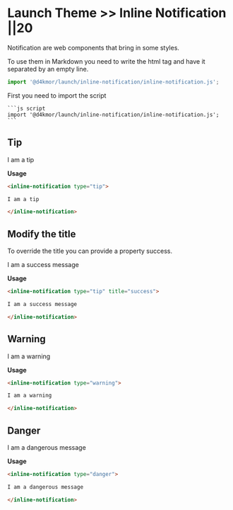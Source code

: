 # Launch Theme >> Inline Notification ||20

Notification are web components that bring in some styles.

To use them in Markdown you need to write the html tag and have it separated by an empty line.

```js script
import '@d4kmor/launch/inline-notification/inline-notification.js';
```

First you need to import the script

````
```js script
import '@d4kmor/launch/inline-notification/inline-notification.js';
```
````

## Tip

<inline-notification type="tip">

I am a tip

</inline-notification>

**Usage**

```md
<inline-notification type="tip">

I am a tip

</inline-notification>
```

## Modify the title

To override the title you can provide a property success.

<inline-notification type="tip" title="success">

I am a success message

</inline-notification>

**Usage**

```md
<inline-notification type="tip" title="success">

I am a success message

</inline-notification>
```

## Warning

<inline-notification type="warning">

I am a warning

</inline-notification>

**Usage**

```md
<inline-notification type="warning">

I am a warning

</inline-notification>
```

## Danger

<inline-notification type="danger">

I am a dangerous message

</inline-notification>

**Usage**

```md
<inline-notification type="danger">

I am a dangerous message

</inline-notification>
```
